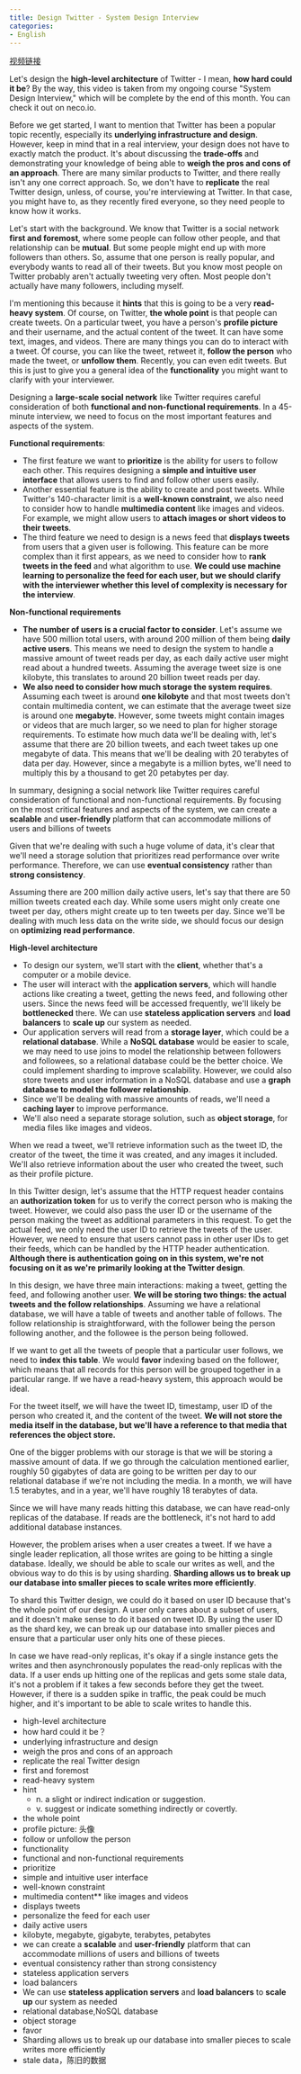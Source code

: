 ```yaml
---
title: Design Twitter - System Design Interview
categories:
- English
---
```


[视频链接](https://www.youtube.com/watch?v=o5n85GRKuzk&t=1104s)

Let's design the **high-level architecture** of Twitter - I mean, **how hard could it be**? By the way, this video is taken from my ongoing course "System Design Interview," which will be complete by the end of this month. You can check it out on neco.io.

Before we get started, I want to mention that Twitter has been a popular topic recently, especially its **underlying infrastructure and design**. However, keep in mind that in a real interview, your design does not have to exactly match the product. It's about discussing the **trade-offs** and demonstrating your knowledge of being able to **weigh the pros and cons of an approach**. There are many similar products to Twitter, and there really isn't any one correct approach. So, we don't have to **replicate** the real Twitter design, unless, of course, you're interviewing at Twitter. In that case, you might have to,  as they recently fired everyone, so they need people to know how it works.

Let's start with the background. We know that Twitter is a social network **first and foremost**, where some people can follow other people, and that relationship can be **mutual**. But some people might end up with more followers than others. So, assume that one person is really popular, and everybody wants to read all of their tweets. But you know most people on Twitter probably aren't actually tweeting very often. Most people don't actually have many followers, including myself.

I'm mentioning this because it **hints** that this is going to be a very **read-heavy system**. Of course, on Twitter, **the whole point** is that people can create tweets. On a particular tweet, you have a person's **profile picture** and their username, and the actual content of the tweet. It can have some text, images, and videos. There are many things you can do to interact with a tweet. Of course, you can like the tweet, retweet it, **follow the person** who made the tweet, or **unfollow them**. Recently, you can even edit tweets. But this is just to give you a general idea of the **functionality** you might want to clarify with your interviewer.

Designing a **large-scale social network** like Twitter requires careful consideration of both **functional and non-functional requirements**. In a 45-minute interview, we need to focus on the most important features and aspects of the system.

**Functional requirements**:
- The first feature we want to **prioritize** is the ability for users to follow each other. This requires designing a **simple and intuitive user interface** that allows users to find and follow other users easily. 
- Another essential feature is the ability to create and post tweets. While Twitter's 140-character limit is a **well-known constraint**, we also need to consider how to handle **multimedia content** like images and videos. For example, we might allow users to **attach images or short videos to their tweets**.
- The third feature we need to design is a news feed that **displays tweets** from users that a given user is following. This feature can be more complex than it first appears, as we need to consider how to **rank tweets in the feed** and what algorithm to use. **We could use machine learning to personalize the feed for each user, but we should clarify with the interviewer whether this level of complexity is necessary for the interview**.

**Non-functional requirements**
-  **The number of users is a crucial factor to consider**. Let's assume we have 500 million total users, with around 200 million of them being  **daily active users**. This means we need to design the system to handle a massive amount of tweet reads per day, as each daily active user might read about a hundred tweets. Assuming the average tweet size is one kilobyte, this translates to around 20 billion tweet reads per day.
- **We also need to consider how much storage the system requires**. Assuming each tweet is around **one kilobyte** and that most tweets don't contain multimedia content, we can estimate that the average tweet size is around one **megabyte**. However, some tweets might contain images or videos that are much larger, so we need to plan for higher storage requirements. To estimate how much data we'll be dealing with, let's assume that there are 20 billion tweets, and each tweet takes up one megabyte of data. This means that we'll be dealing with 20 terabytes of data per day. However, since a megabyte is a million bytes, we'll need to multiply this by a thousand to get 20 petabytes per day.

In summary, designing a social network like Twitter requires careful consideration of functional and non-functional requirements. By focusing on the most critical features and aspects of the system, we can create a **scalable** and **user-friendly** platform that can accommodate millions of users and billions of tweets

Given that we're dealing with such a huge volume of data, it's clear that we'll need a storage solution that prioritizes read performance over write performance. Therefore, we can use **eventual consistency** rather than **strong consistency**.

Assuming there are 200 million daily active users, let's say that there are 50 million tweets created each day. While some users might only create one tweet per day, others might create up to ten tweets per day. Since we'll be dealing with much less data on the write side, we should focus our design on **optimizing read performance**.

**High-level architecture**
- To design our system, we'll start with the **client**, whether that's a computer or a mobile device. 
- The user will interact with the **application servers**, which will handle actions like creating a tweet, getting the news feed, and following other users. Since the news feed will be accessed frequently, we'll likely be **bottlenecked** there. We can use **stateless application servers** and **load balancers** to **scale up** our system as needed.
-  Our application servers will read from a **storage layer**, which could be a **relational database**. While a **NoSQL database** would be easier to scale, we may need to use joins to model the relationship between followers and followees, so a relational database could be the better choice. We could implement sharding to improve scalability. However, we could also store tweets and user information in a NoSQL database and use a **graph database to model the follower relationship**.
- Since we'll be dealing with massive amounts of reads, we'll need a **caching layer** to improve performance. 
- We'll also need a separate storage solution, such as **object storage**, for media files like images and videos.

When we read a tweet, we'll retrieve information such as the tweet ID, the creator of the tweet, the time it was created, and any images it included. We'll also retrieve information about the user who created the tweet, such as their profile picture.

In this Twitter design, let's assume that the HTTP request header contains an **authorization token** for us to verify the correct person who is making the tweet. However, we could also pass the user ID or the username of the person making the tweet as additional parameters in this request. To get the actual feed, we only need the user ID to retrieve the tweets of the user. However, we need to ensure that users cannot pass in other user IDs to get their feeds, which can be handled by the HTTP header authentication. **Although there is authentication going on in this system, we're not focusing on it as we're primarily looking at the Twitter design**.

In this design, we have three main interactions: making a tweet, getting the feed, and following another user. **We will be storing two things: the actual tweets and the follow relationships**. Assuming we have a relational database, we will have a table of tweets and another table of follows. The follow relationship is straightforward, with the follower being the person following another, and the followee is the person being followed.

If we want to get all the tweets of people that a particular user follows, we need to **index this table**. We would **favor** indexing based on the follower, which means that all records for this person will be grouped together in a particular range. If we have a read-heavy system, this approach would be ideal.

For the tweet itself, we will have the tweet ID, timestamp, user ID of the person who created it, and the content of the tweet. **We will not store the media itself in the database, but we'll have a reference to that media that references the object store.**

One of the bigger problems with our storage is that we will be storing a massive amount of data. If we go through the calculation mentioned earlier, roughly 50 gigabytes of data are going to be written per day to our relational database if we're not including the media. In a month, we will have 1.5 terabytes, and in a year, we'll have roughly 18 terabytes of data.

Since we will have many reads hitting this database, we can have read-only replicas of the database. If reads are the bottleneck, it's not hard to add additional database instances.

However, the problem arises when a user creates a tweet. If we have a single leader replication, all those writes are going to be hitting a single database. Ideally, we should be able to scale our writes as well, and the obvious way to do this is by using sharding.  **Sharding allows us to break up our database into smaller pieces to scale writes more efficiently**.

To shard this Twitter design, we could do it based on user ID because that's the whole point of our design. A user only cares about a subset of users, and it doesn't make sense to do it based on tweet ID. By using the user ID as the shard key, we can break up our database into smaller pieces and ensure that a particular user only hits one of these pieces.

In case we have read-only replicas, it's okay if a single instance gets the writes and then asynchronously populates the read-only replicas with the data. If a user ends up hitting one of the replicas and gets some stale data, it's not a problem if it takes a few seconds before they get the tweet. However, if there is a sudden spike in traffic, the peak could be much higher, and it's important to be able to scale writes to handle this.


- high-level architecture
- how hard could it be？
- underlying infrastructure and design
- weigh the pros and cons of an approach
- replicate the real Twitter design
- first and foremost
- read-heavy system
- hint
	- n. a slight or indirect indication or suggestion.
	- v. suggest or indicate something indirectly or covertly.
-  the whole point
-  profile picture: 头像
- follow or unfollow the person
- functionality
- functional and non-functional requirements
- prioritize
- simple and intuitive user interface
- well-known constraint
- multimedia content** like images and videos
- displays tweets
- personalize the feed for each user
- daily active users
- kilobyte, megabyte, gigabyte, terabytes, petabytes
- we can create a **scalable** and **user-friendly** platform that can accommodate millions of users and billions of tweets
- eventual consistency rather than strong consistency
- stateless application servers
- load balancers
- We can use **stateless application servers** and **load balancers** to **scale up** our system as needed
- relational database,NoSQL database
- object storage
- favor
- Sharding allows us to break up our database into smaller pieces to scale writes more efficiently
- stale data，陈旧的数据
